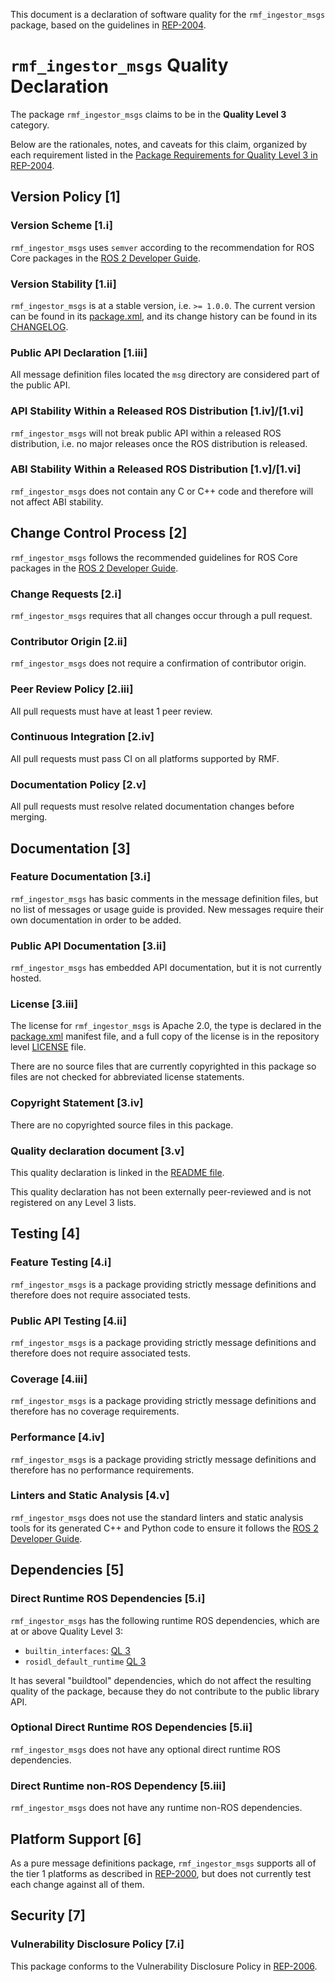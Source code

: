 This document is a declaration of software quality for the `rmf_ingestor_msgs` package, based on the guidelines in [REP-2004](https://www.ros.org/reps/rep-2004.html).

# `rmf_ingestor_msgs` Quality Declaration

The package `rmf_ingestor_msgs` claims to be in the **Quality Level 3** category.

Below are the rationales, notes, and caveats for this claim, organized by each requirement listed in the [Package Requirements for Quality Level 3 in REP-2004](https://www.ros.org/reps/rep-2004.html).

## Version Policy [1]

### Version Scheme [1.i]

`rmf_ingestor_msgs` uses `semver` according to the recommendation for ROS Core packages in the [ROS 2 Developer Guide](https://index.ros.org/doc/ros2/Contributing/Developer-Guide/#versioning).

### Version Stability [1.ii]

`rmf_ingestor_msgs` is at a stable version, i.e. `>= 1.0.0`.
The current version can be found in its [package.xml](package.xml), and its change history can be found in its [CHANGELOG](CHANGELOG.rst).

### Public API Declaration [1.iii]

All message definition files located the `msg` directory are considered part of the public API.

### API Stability Within a Released ROS Distribution [1.iv]/[1.vi]

`rmf_ingestor_msgs` will not break public API within a released ROS distribution, i.e. no major releases once the ROS distribution is released.

### ABI Stability Within a Released ROS Distribution [1.v]/[1.vi]

`rmf_ingestor_msgs` does not contain any C or C++ code and therefore will not affect ABI stability.

## Change Control Process [2]

`rmf_ingestor_msgs` follows the recommended guidelines for ROS Core packages in the [ROS 2 Developer Guide](https://index.ros.org/doc/ros2/Contributing/Developer-Guide/#package-requirements).

### Change Requests [2.i]

`rmf_ingestor_msgs` requires that all changes occur through a pull request.

### Contributor Origin [2.ii]

`rmf_ingestor_msgs` does not require a confirmation of contributor origin.

### Peer Review Policy [2.iii]

All pull requests must have at least 1 peer review.

### Continuous Integration [2.iv]

All pull requests must pass CI on all platforms supported by RMF.

### Documentation Policy [2.v]

All pull requests must resolve related documentation changes before merging.

## Documentation [3]

### Feature Documentation [3.i]

`rmf_ingestor_msgs` has basic comments in the message definition files, but no list of messages or usage guide is provided.
New messages require their own documentation in order to be added.

### Public API Documentation [3.ii]

`rmf_ingestor_msgs` has embedded API documentation, but it is not currently hosted.

### License [3.iii]

The license for `rmf_ingestor_msgs` is Apache 2.0, the type is declared in the [package.xml](package.xml) manifest file, and a full copy of the license is in the repository level [LICENSE](../LICENSE) file.

There are no source files that are currently copyrighted in this package so files are not checked for abbreviated license statements.

### Copyright Statement [3.iv]

There are no copyrighted source files in this package.

### Quality declaration document [3.v]

This quality declaration is linked in the [README file](README.md).

This quality declaration has not been externally peer-reviewed and is not registered on any Level 3 lists.

## Testing [4]

### Feature Testing [4.i]

`rmf_ingestor_msgs` is a package providing strictly message definitions and therefore does not require associated tests.

### Public API Testing [4.ii]

`rmf_ingestor_msgs` is a package providing strictly message definitions and therefore does not require associated tests.

### Coverage [4.iii]

`rmf_ingestor_msgs` is a package providing strictly message definitions and therefore has no coverage requirements.

### Performance [4.iv]

`rmf_ingestor_msgs` is a package providing strictly message definitions and therefore has no performance requirements.

### Linters and Static Analysis [4.v]

`rmf_ingestor_msgs` does not use the standard linters and static analysis tools for its generated C++ and Python code to ensure it follows the [ROS 2 Developer Guide](https://index.ros.org/doc/ros2/Contributing/Developer-Guide/#linters).

## Dependencies [5]

### Direct Runtime ROS Dependencies [5.i]

`rmf_ingestor_msgs` has the following runtime ROS dependencies, which are at or above Quality Level 3:
* `builtin_interfaces`: [QL 3](https://github.com/ros2/rcl_interfaces/tree/master/builtin_interfaces/QUALITY_DECLARATION.md)
* `rosidl_default_runtime` [QL 3](https://github.com/ros2/rosidl_defaults/tree/master/rosidl_default_runtime/QUALITY_DECLARATION.md)

It has several "buildtool" dependencies, which do not affect the resulting quality of the package, because they do not contribute to the public library API.

### Optional Direct Runtime ROS Dependencies [5.ii]

`rmf_ingestor_msgs` does not have any optional direct runtime ROS dependencies.

### Direct Runtime non-ROS Dependency [5.iii]

`rmf_ingestor_msgs` does not have any runtime non-ROS dependencies.

## Platform Support [6]

As a pure message definitions package, `rmf_ingestor_msgs` supports all of the tier 1 platforms as described in [REP-2000](https://www.ros.org/reps/rep-2000.html#support-tiers), but does not currently test each change against all of them.

## Security [7]

### Vulnerability Disclosure Policy [7.i]

This package conforms to the Vulnerability Disclosure Policy in [REP-2006](https://www.ros.org/reps/rep-2006.html).
